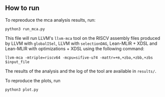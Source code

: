 ## How to run

To repreoduce the mca analysis results, run: 
```
python3 run_mca.py 
```

This file will run LLVM's `llvm-mca` tool on the RISCV assembly files produced by LLVM with `globalISel`, LLVM with `selectionDAG`, Lean-MLIR + XDSL and Lean-MLIR with optimizations + XDSL using the following command: 
```
llvm-mca -mtriple=riscv64 -mcpu=sifive-u74 -mattr=+m,+zba,+zbb,+zbs $input_file
```

The results of the analysis and the log of the tool are available in `results/`.

To reproduce the plots, run 
```
python3 plot.py
```
